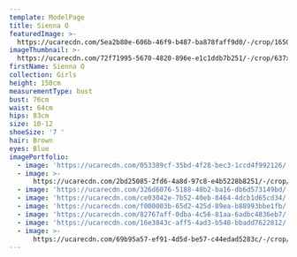 ```yaml
---
template: ModelPage
title: Sienna O
featuredImage: >-
  https://ucarecdn.com/5ea2b80e-606b-46f9-b487-ba878faff9d0/-/crop/1650x897/0,91/-/preview/
imageThumbnail: >-
  https://ucarecdn.com/72f71995-5670-4820-896e-e1c1ddb7b251/-/crop/637x926/41,0/-/preview/
firstName: Sienna O
collection: Girls
height: 150cm
measurementType: bust
bust: 76cm
waist: 64cm
hips: 83cm
size: 10-12
shoeSize: '7 '
hair: Brown
eyes: Blue
imagePortfolio:
  - image: 'https://ucarecdn.com/053389cf-35bd-4f28-bec3-1ccd4f992126/'
  - image: >-
      https://ucarecdn.com/2bd25085-2fd6-4a8d-97c8-e4b5228b8251/-/crop/562x989/147,84/-/preview/
  - image: 'https://ucarecdn.com/326d6076-5188-48b2-ba16-db6d573149bd/'
  - image: 'https://ucarecdn.com/ce03042e-7b52-40eb-8464-4dcb1d65cd34/'
  - image: 'https://ucarecdn.com/f000003b-65d2-425d-89ea-b88993bbe1fb/'
  - image: 'https://ucarecdn.com/82767aff-0dba-4c56-81aa-6adbc4836eb7/'
  - image: 'https://ucarecdn.com/16e3843c-aff5-4ad3-b548-bbadd7622812/'
  - image: >-
      https://ucarecdn.com/69b95a57-ef91-4d5d-be57-c44edad5283c/-/crop/733x945/0,155/-/preview/
---
```



